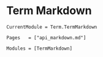 # Term Markdown

```@meta
CurrentModule = Term.TermMarkdown
```

```@index
Pages   = ["api_markdown.md"]
```

```@autodocs
Modules = [TermMarkdown]
```
